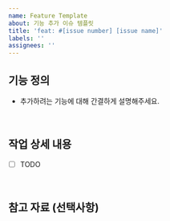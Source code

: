 ```yaml
---
name: Feature Template
about: 기능 추가 이슈 템플릿
title: 'feat: #[issue number] [issue name]'
labels: ''
assignees: ''
---
```


## 기능 정의

- 추가하려는 기능에 대해 간결하게 설명해주세요.

<br>

## 작업 상세 내용

- [ ] TODO

<br>

## 참고 자료 (선택사항)
